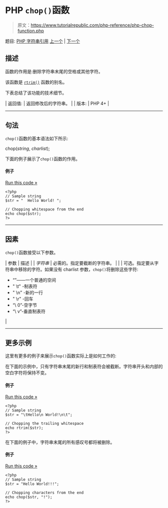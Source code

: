 # PHP `chop()`函数

> 原文：<https://www.tutorialrepublic.com/php-reference/php-chop-function.php>

题目: [PHP 字符串引用](php-string-functions.php) [上一个](php-bin2hex-function.php) | [下一个](php-chr-function.php)

## 描述

函数的作用是:删除字符串末尾的空格或其他字符。

该函数是 [`rtrim()`](php-rtrim-function.php) 函数的别名。

下表总结了该功能的技术细节。

| 返回值: | 返回修改后的字符串。 |
| 版本: | PHP 4+ |

* * *

## 句法

`chop()`函数的基本语法如下所示:

chop(*string*, *charlist*);

下面的例子展示了`chop()`函数的作用。

#### 例子

[Run this code »](../codelab.php?topic=php&file=chop-whitespace-from-the-end-of-a-string "Run this code to view the output")

```
<?php
// Sample string
$str = "  Hello World! ";

// Chopping whitespace from the end
echo chop($str);
?>
```

* * *

## 因素

`chop()`函数接受以下参数。

| 参数 | 描述 |
| *字符串* | 必需的。指定要截断的字符串。 |
|  | 可选。指定要从字符串中移除的字符。如果没有 charlist 参数，`chop()`将删除这些字符:

*   “”——一个普通的空间
*   " \t" -制表符
*   " \n" -新的一行
*   " \r" -回车
*   “\ 0”-空字节
*   “\ v”-垂直制表符

 |

* * *

## 更多示例

这里有更多的例子来展示`chop()`函数实际上是如何工作的:

在下面的示例中，只有字符串末尾的新行和制表符会被截断。字符串开头和内部的空白字符将保持不变。

#### 例子

[Run this code »](../codelab.php?topic=php&file=remove-new-line-and-tab-characters-from-the-end-of-a-string "Run this code to view the output")

```
<?php
// Sample string
$str = "\tHello\n World!\n\t";

// Chopping the trailing whitespace
echo rtrim($str);
?>
```

在下面的例子中，字符串末尾的所有感叹号都将被删除。

#### 例子

[Run this code »](../codelab.php?topic=php&file=strip-characters-from-the-end-of-a-string "Run this code to view the output")

```
<?php
// Sample string
$str = "Hello World!!!";

// Chopping characters from the end
echo chop($str, "!");
?>
```